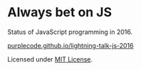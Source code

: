 # Always bet on JS

Status of JavaScript programming in 2016. 

[purplecode.github.io/lightning-talk-js-2016](http://purplecode.github.io/lightning-talk-js-2016)

Licensed under [MIT License](LICENSE).


